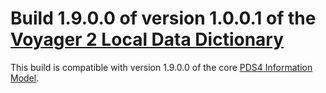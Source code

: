 # Build 1.9.0.0 of version 1.0.0.1 of the [Voyager 2 Local Data Dictionary](https://github.com/nasa-pds/ldd-template)

This build is compatible with version 1.9.0.0 of the core [PDS4 Information Model](https://pds.nasa.gov/pds4/doc/im/).